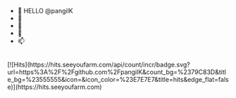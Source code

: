 - 👋 HELLO @pangilK
- 👀 
- 🌱 
- 💞️ 
- 📫 
<br>
[![Hits](https://hits.seeyoufarm.com/api/count/incr/badge.svg?url=https%3A%2F%2Fgithub.com%2FpangilK&count_bg=%2379C83D&title_bg=%23555555&icon=&icon_color=%23E7E7E7&title=hits&edge_flat=false)](https://hits.seeyoufarm.com)


<!---
pangilK/pangilK is a ✨ special ✨ repository because its `README.md` (this file) appears on your GitHub profile.
You can click the Preview link to take a look at your changes.
--->
